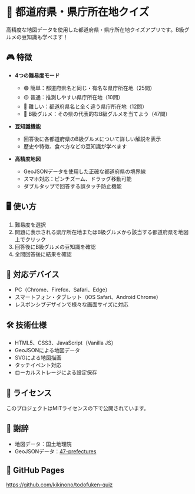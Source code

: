 # 🗾 都道府県・県庁所在地クイズ

高精度な地図データを使用した都道府県・県庁所在地クイズアプリです。B級グルメの豆知識も学べます！

## 🎮 特徴

- **4つの難易度モード**
  - 🟢 簡単：都道府県名と同じ・有名な県庁所在地（25問）
  - 🟡 普通：推測しやすい県庁所在地（10問）  
  - 🔴 難しい：都道府県名と全く違う県庁所在地（12問）
  - 🍜 B級グルメ：その県の代表的なB級グルメを当てよう（47問）

- **豆知識機能**
  - 回答後に各都道府県のB級グルメについて詳しい解説を表示
  - 歴史や特徴、食べ方などの豆知識が学べます

- **高精度地図**
  - GeoJSONデータを使用した正確な都道府県の境界線
  - スマホ対応：ピンチズーム、ドラッグ移動可能
  - ダブルタップで回答する誤タッチ防止機能

## 🖥️ 使い方

1. 難易度を選択
2. 問題に表示される県庁所在地またはB級グルメから該当する都道府県を地図上でクリック
3. 回答後にB級グルメの豆知識を確認
4. 全問回答後に結果を確認

## 📱 対応デバイス

- PC（Chrome、Firefox、Safari、Edge）
- スマートフォン・タブレット（iOS Safari、Android Chrome）
- レスポンシブデザインで様々な画面サイズに対応

## 🛠️ 技術仕様

- HTML5、CSS3、JavaScript（Vanilla JS）
- GeoJSONによる地図データ
- SVGによる地図描画
- タッチイベント対応
- ローカルストレージによる設定保存

## 📄 ライセンス

このプロジェクトはMITライセンスの下で公開されています。

## 🙏 謝辞

- 地図データ：国土地理院
- GeoJSONデータ：[47-prefectures](https://github.com/four4to6/47-prefectures)

## 🚀 GitHub Pages

https://github.com/kikinono/todofuken-quiz
